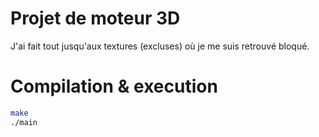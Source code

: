 # Projet de moteur 3D

J'ai fait tout jusqu'aux textures (excluses) où je me suis retrouvé bloqué.

# Compilation & execution

```sh
make
./main
```
